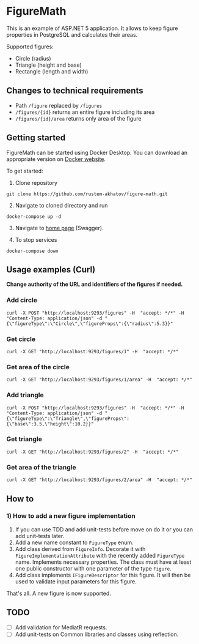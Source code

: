 FigureMath
=======
This is an example of ASP.NET 5 application. It allows to keep figure properties in PostgreSQL and calculates their areas.

Supported figures:

* Circle (radius)
* Triangle (height and base)
* Rectangle (length and width)

## Changes to technical requirements

* Path `/figure` replaced by `/figures` 
* `/figures/{id}` returns an entire figure including its area 
* `/figures/{id}/area` returns only area of the figure

## Getting started

FigureMath can be started using Docker Desktop. You can download an  appropriate version on [Docker website](https://www.docker.com/get-started).

To get started:

1) Clone repository

``` console
git clone https://github.com/rustem-akhatov/figure-math.git
```

2) Navigate to cloned directory and run

```console
docker-compose up -d
```

3) Navigate to [home page](http://localhost:9293) (Swagger).

4) To stop services

```console
docker-compose down
```

## Usage examples (Curl)

**Change authority of the URL and identifiers of the figures if needed.**

### Add circle

```console
curl -X POST "http://localhost:9293/figures" -H  "accept: */*" -H  "Content-Type: application/json" -d "{\"figureType\":\"Circle\",\"figureProps\":{\"radius\":5.3}}"
```

### Get circle

```console
curl -X GET "http://localhost:9293/figures/1" -H  "accept: */*"
```

### Get area of the circle

```console
curl -X GET "http://localhost:9293/figures/1/area" -H  "accept: */*"
```

### Add triangle

``` console
curl -X POST "http://localhost:9293/figures" -H  "accept: */*" -H  "Content-Type: application/json" -d "{\"figureType\":\"Triangle\",\"figureProps\":{\"base\":3.5,\"height\":10.2}}"
```

### Get triangle

```console
curl -X GET "http://localhost:9293/figures/2" -H  "accept: */*"
```

### Get area of the triangle

```console
curl -X GET "http://localhost:9293/figures/2/area" -H  "accept: */*"
```

## How to

### 1) How to add a new figure implementation

1) If you can use TDD and add unit-tests before move on do it or you can add unit-tests later.
1) Add a new name constant to `FigureType` enum.
1) Add class derived from `FigureInfo`. Decorate it with `FigureImplementationAttribute` with the recently added `FigureType` name.
   Implements necessary properties. The class must have at least one public constructor with one parameter of the type `Figure`.
1) Add class implements `IFigureDescriptor` for this figure. It will then be used to validate input parameters for this figure.

That's all. A new figure is now supported.

## TODO

- [ ] Add validation for MediatR requests.
- [ ] Add unit-tests on Common libraries and classes using reflection.